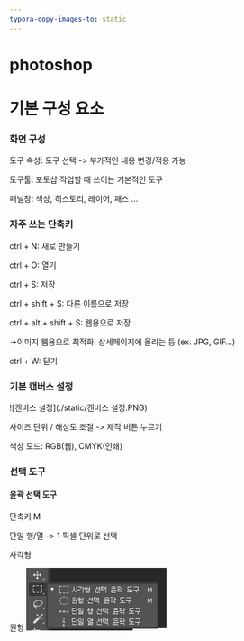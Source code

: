 ```yaml
---
typora-copy-images-to: static
---
```


# photoshop

# 기본 구성 요소

### 화면 구성

도구 속성: 도구 선택 -> 부가적인 내용 변경/적용 가능

도구툴: 포토샵 작업할 때 쓰이는 기본적인 도구

패널창: 색상, 히스토리, 레이어, 패스 …



### 자주 쓰는 단축키

ctrl + N: 새로 만들기

ctrl + O: 열기

ctrl + S: 저장

ctrl + shift + S: 다른 이름으로 저장

ctrl + alt + shift + S: 웹용으로 저장

→이미지 웹용으로 최적화. 상세페이지에 올리는 등 (ex. JPG, GIF…)

ctrl + W: 닫기



### 기본 캔버스 설정

![캔버스 설정](./static/캔버스 설정.PNG)

사이즈 단위 / 해상도 조절 -> 제작 버튼 누르기

색상 모드: RGB(웹), CMYK(인쇄)



### 선택 도구

#### 윤곽 선택 도구

단축키 M

단일 행/열 -> 1 픽셀 단위로 선택

사각형

원형
![선택 도구](static/선택도구.PNG)

